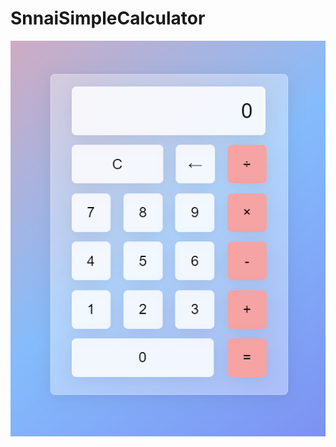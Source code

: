 # SnnaiSimpleCalculator

![alt text](https://github.com/SnaiKun/SnnaiSimpleCalculator/blob/main/SimpleCalculator.png?raw=true)

